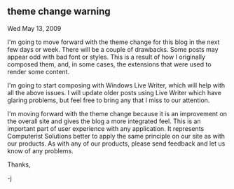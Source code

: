 
theme change warning
--------------------

Wed May 13, 2009

I'm going to move forward with the theme change for this blog in the
next few days or week. There will be a couple of drawbacks. Some posts
may appear odd with bad font or styles. This is a result of how I
originally composed them, and, in some cases, the extensions that were
used to render some content.

I'm going to start composing with Windows Live Writer, which will help
with all the above issues. I will update older posts using Live Writer
which have glaring problems, but feel free to bring any that I miss to
our attention.

I'm moving forward with the theme change because it is an improvement on
the overall site and gives the blog a more integrated feel. This is an
important part of user experience with any application. It represents
Computerist Solutions better to apply the same principle on our site as
with our products. As with any of our products, please send feedback and
let us know of any problems.

Thanks,

-j
